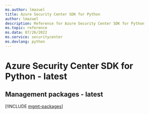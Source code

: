 ```yaml
---
ms.author: lmazuel
title: Azure Security Center SDK for Python
author: lmazuel
description: Reference for Azure Security Center SDK for Python
ms.topic: reference
ms.data: 07/26/2022
ms.service: securitycenter
ms.devlang: python
---
```

# Azure Security Center SDK for Python - latest

## Management packages - latest
[!INCLUDE [mgmt-packages](security-center-mgmt-index.md)]